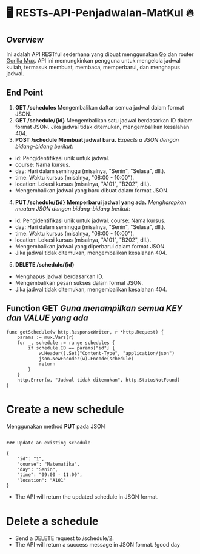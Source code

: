 # 🖥️ RESTs-API-Penjadwalan-MatKul 🔥

## *Overview*
Ini adalah API RESTful sederhana yang dibuat menggunakan [Go](https://go.dev/doc/) dan router [Gorilla Mux](https://github.com/gorilla/mux.git). API ini memungkinkan pengguna untuk mengelola jadwal kuliah, termasuk membuat, membaca, memperbarui, dan menghapus jadwal.

## End Point
1. **GET /schedules**
Mengembalikan daftar semua jadwal dalam format JSON.
2. **GET /schedule/{id}**
Mengembalikan satu jadwal berdasarkan ID dalam format JSON.
Jika jadwal tidak ditemukan, mengembalikan kesalahan 404.
3. **POST /schedule**
**Membuat jadwal baru.**
_Expects a JSON dengan bidang-bidang berikut:_
* id: Pengidentifikasi unik untuk jadwal.
* course: Nama kursus.
* day: Hari dalam seminggu (misalnya, "Senin", "Selasa", dll.).
* time: Waktu kursus (misalnya, "08:00 - 10:00").
* location: Lokasi kursus (misalnya, "A101", "B202", dll.).
* Mengembalikan jadwal yang baru dibuat dalam format JSON.
4. **PUT /schedule/{id}**
 **Memperbarui jadwal yang ada.**
_Mengharapkan muatan JSON dengan bidang-bidang berikut:_
* id: Pengidentifikasi unik untuk jadwal. course: Nama kursus.
* day: Hari dalam seminggu (misalnya, "Senin", "Selasa", dll.).
* time: Waktu kursus (misalnya, "08:00 - 10:00").
* location: Lokasi kursus (misalnya, "A101", "B202", dll.).
* Mengembalikan jadwal yang diperbarui dalam format JSON.
* Jika jadwal tidak ditemukan, mengembalikan kesalahan 404.
5. **DELETE /schedule/{id}**
* Menghapus jadwal berdasarkan ID.
* Mengembalikan pesan sukses dalam format JSON.
* Jika jadwal tidak ditemukan, mengembalikan kesalahan 404.


## Function GET *Guna menampilkan semua KEY dan VALUE yang ada*

```
func getSchedule(w http.ResponseWriter, r *http.Request) {
	params := mux.Vars(r)
	for _, schedule := range schedules {
		if schedule.ID == params["id"] {
			w.Header().Set("Content-Type", "application/json")
			json.NewEncoder(w).Encode(schedule)
			return
		}
	}
	http.Error(w, "Jadwal tidak ditemukan", http.StatusNotFound)
}
```

# Create a new schedule
Menggunakan method **PUT** pada JSON
```*   The API will return the newly created schedule in JSON format.

### Update an existing schedule

{
    "id": "1",
    "course": "Matematika",
    "day": "Senin",
    "time": "09:00 - 11:00",
    "location": "A101"
}
```

* The API will return the updated schedule in JSON format.

# Delete a schedule
* Send a DELETE request to /schedule/2.
* The API will return a success message in JSON format.
!good day
